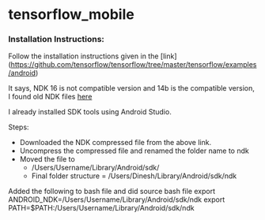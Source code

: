 # tensorflow_mobile

### Installation Instructions:

Follow the installation instructions given in the [link] (https://github.com/tensorflow/tensorflow/tree/master/tensorflow/examples/android)

It says, NDK 16 is not compatible version and 14b is the compatible version, I found old NDK files [here](https://developer.android.com/studio/releases/build-tools.html)

I already installed SDK tools using Android Studio.

Steps:

  - Downloaded the NDK compressed file from the above link.
  - Uncompress the compressed file and renamed the folder name to ndk
  - Moved the file to
    - /Users/Username/Library/Android/sdk/
    - Final folder structure = /Users/Dinesh/Library/Android/sdk/ndk
  
  
Added the following to bash file and did source bash file
export ANDROID_NDK=/Users/Username/Library/Android/sdk/ndk
export PATH=$PATH:/Users/Username/Library/Android/sdk/ndk
